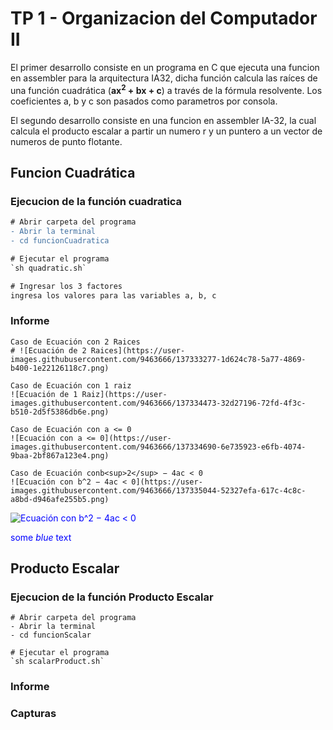 # TP 1 - Organizacion del Computador II

El primer desarrollo consiste en un programa en C que ejecuta una funcion en assembler para la arquitectura IA32, dicha función calcula las raíces de una función
cuadrática (**ax<sup>2</sup> + bx + c**) a través de la fórmula resolvente. Los coeficientes a, b y c son pasados como parametros por consola.

El segundo desarrollo consiste en una funcion en assembler IA-32, la cual calcula el producto escalar a partir un numero r y un puntero a un vector de numeros de punto flotante.

## Funcion Cuadrática

### Ejecucion de la función cuadratica

```diff
# Abrir carpeta del programa
- Abrir la terminal
- cd funcionCuadratica

# Ejecutar el programa
`sh quadratic.sh`

# Ingresar los 3 factores
ingresa los valores para las variables a, b, c
```

### Informe
```
Caso de Ecuación con 2 Raices
# ![Ecuación de 2 Raices](https://user-images.githubusercontent.com/9463666/137333277-1d624c78-5a77-4869-b400-1e22126118c7.png)

Caso de Ecuación con 1 raiz
![Ecuación de 1 Raiz](https://user-images.githubusercontent.com/9463666/137334473-32d27196-72fd-4f3c-b510-2d5f5386db6e.png)

Caso de Ecuación con a <= 0
![Ecuación con a <= 0](https://user-images.githubusercontent.com/9463666/137334690-6e735923-e6fb-4074-9baa-2bf867a123e4.png)

Caso de Ecuación conb<sup>2</sup> − 4ac < 0
![Ecuación con b^2 − 4ac < 0](https://user-images.githubusercontent.com/9463666/137335044-52327efa-617c-4c8c-a8bd-d946afe255b5.png)
```
<span style="color:blue">![Ecuación con b^2 − 4ac < 0](https://user-images.githubusercontent.com/9463666/137335044-52327efa-617c-4c8c-a8bd-d946afe255b5.png)</span>

<span style="color:blue">some *blue* text</span>

## Producto Escalar

### Ejecucion de la función Producto Escalar

``` 
# Abrir carpeta del programa
- Abrir la terminal
- cd funcionScalar

# Ejecutar el programa
`sh scalarProduct.sh`
``` 

### Informe

### Capturas
